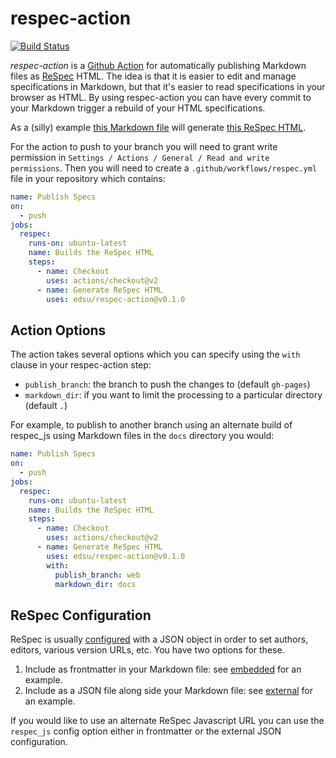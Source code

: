 # respec-action

[![Build Status](https://github.com/edsu/respec-action/workflows/tests/badge.svg)](https://github.com/edsu/respec-action/actions/workflows/main.yml)

*respec-action* is a [Github Action] for automatically publishing Markdown files as [ReSpec] HTML. The idea is that it is easier to edit and manage specifications in Markdown, but that it's easier to read specifications in your browser as HTML. By using respec-action you can have every commit to your Markdown trigger a rebuild of your HTML specifications.

As a (silly) example [this Markdown file] will generate [this ReSpec HTML].

For the action to push to your branch you will need to grant write permission in `Settings / Actions / General / Read and write permissions`. Then you will need to create a `.github/workflows/respec.yml` file in your repository which contains:

```yaml
name: Publish Specs
on:
  - push
jobs:
  respec:
    runs-on: ubuntu-latest
    name: Builds the ReSpec HTML
    steps:
      - name: Checkout
        uses: actions/checkout@v2
      - name: Generate ReSpec HTML
        uses: edsu/respec-action@v0.1.0
```

## Action Options

The action takes several options which you can specify using the `with` clause in your respec-action step:

* `publish_branch`: the branch to push the changes to (default `gh-pages`)
* `markdown_dir`: if you want to limit the processing to a particular directory (default `.`)

For example, to publish to another branch using an alternate build of respec_js
using Markdown files in the `docs` directory you would:

```yaml
name: Publish Specs
on:
  - push
jobs:
  respec:
    runs-on: ubuntu-latest
    name: Builds the ReSpec HTML
    steps:
      - name: Checkout
        uses: actions/checkout@v2
      - name: Generate ReSpec HTML
        uses: edsu/respec-action@v0.1.0
        with:
          publish_branch: web
          markdown_dir: docs
```

## ReSpec Configuration

ReSpec is usually [configured] with a JSON object in order to set authors, editors, various version URLs, etc. You have two options for these.

1. Include as frontmatter in your Markdown file: see [embedded] for an example.
2. Include as a JSON file along side your Markdown file: see [external] for an example.

If you would like to use an alternate ReSpec Javascript URL you can use the `respec_js` config option either in frontmatter or the external JSON configuration.

[ReSpec]: https://respec.org/docs/
[Github Action]: https://docs.github.com/en/actions
[external]: https://raw.githubusercontent.com/edsu/respec-action/main/test-data/embedded/index.md
[embedded]: https://github.com/edsu/respec-action/tree/main/test-data/external
[this Markdown file]: https://raw.githubusercontent.com/edsu/respec-action/main/test-data/embedded/index.md
[this ReSpec HTML]: https://edsu.github.io/respec-action/test-data/embedded/
[configured]: https://respec.org/docs/#configuration-options
